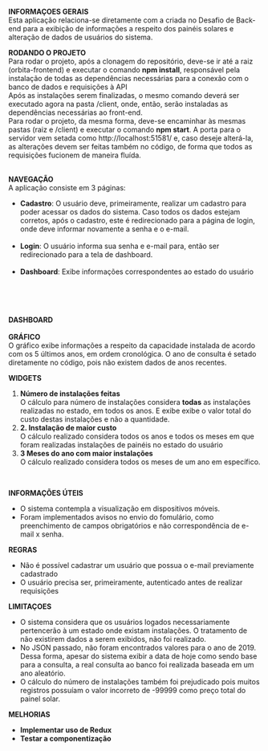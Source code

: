 <b> INFORMAÇOES GERAIS</b><br />
Esta aplicação relaciona-se diretamente com a criada no Desafio de Back-end para a exibição de informações a respeito dos painéis solares e alteração de dados de usuários do sistema.<br />

<b> RODANDO O PROJETO </b><br />
Para rodar o projeto, após a clonagem do repositório, deve-se ir até a raiz (orbita-frontend) e executar o comando <b>npm install</b>, responsável pela instalação de todas as dependências necessárias para a conexão com o banco de dados e requisições à API<br />
Após as instalações serem finalizadas, o mesmo comando deverá ser executado agora na pasta /client, onde, então, serão instaladas as dependências necessárias ao front-end.<br />
Para rodar o projeto, da mesma forma, deve-se encaminhar às mesmas pastas (raiz e /client) e executar o comando <b> npm start</b>. A porta para o servidor vem setada como http://localhost:51581/ e, caso deseje alterá-la, as alterações devem ser feitas também no código, de forma que todos as requisições fucionem de maneira fluída.<br /><br />

<b> NAVEGAÇÃO</b><br />
A aplicação consiste em 3 páginas:<br />
<ul>
  <li><b>Cadastro</b>: O usuário deve, primeiramente, realizar um cadastro para poder acessar os dados do sistema. Caso todos os dados estejam corretos, após o cadastro, este é redirecionado para a página de login, onde deve informar novamente a senha e o e-mail.</li><br />
  <li><b>Login</b>:  O usuário informa sua senha e e-mail para, então ser redirecionado para a tela de dashboard. </li><br />
  <li><b>Dashboard</b>: Exibe informações correspondentes ao estado do usuário</li><br /><br />
  </ul><br />


  <b> DASHBOARD </b><br /><br />
<b> GRÁFICO </b><br />
O gráfico exibe informações a respeito da capacidade instalada de acordo com os 5 últimos anos, em ordem cronológica. O ano de consulta é setado diretamente no código, pois não existem dados de anos recentes.<br />

<b>WIDGETS</b><br />
<ol>
  <li><b> Número de instalações feitas</b><br />
O cálculo para número de instalações considera <b>todas</b> as instalações realizadas no estado, em todos os anos. E exibe exibe o valor total do custo destas instalações e não a quantidade.<br />
  </li>
  <li><b>2. Instalação de maior custo</b><br />
  O cálculo realizado considera todos os anos e todos os meses em que foram realizadas instalações de painéis no estado do usuário<br /></li>
  <li><b> 3 Meses do ano com maior instalações</b><br />
O cálculo realizado considera todos os meses de um ano em específico.<br />
  </li>
</ol>
<br/>

<b>INFORMAÇÕES ÚTEIS </b><br />
- O sistema contempla a visualização em dispositivos móveis.
- Foram implementados avisos no envio do fomulário, como preenchimento de campos obrigatórios e não correspondência de e-mail x senha.<br />

<b>REGRAS</b><br />
<ul>
  <li>Não é possível cadastrar um usuário que possua o e-mail previamente cadastrado</li>
  <li> O usuário precisa ser, primeiramente, autenticado antes de realizar requisições</li>
 </ul>

<b> LIMITAÇOES</b><br />
<ul>
<li>O sistema considera que os usuários logados necessariamente pertencerão à um estado onde existam instalações. O tratamento de não existirem dados a serem exibidos, não foi realizado.  </li>
<li>
No JSON passado, não foram encontrados valores para o ano de 2019. Dessa forma, apesar do sistema exibir a data de hoje como sendo base para a consulta, a real consulta ao banco foi realizada baseada em um ano aleatório. </li>
<li>
O cálculo do número de instalações também foi prejudicado pois muitos registros possuíam o valor incorreto de -99999 como preço total do painel solar.</li>
</ul>

<b>MELHORIAS<b><br />
<ul>
  <li>Implementar uso de Redux</li>
  <li> Testar a componentização </li>
  </ul>

